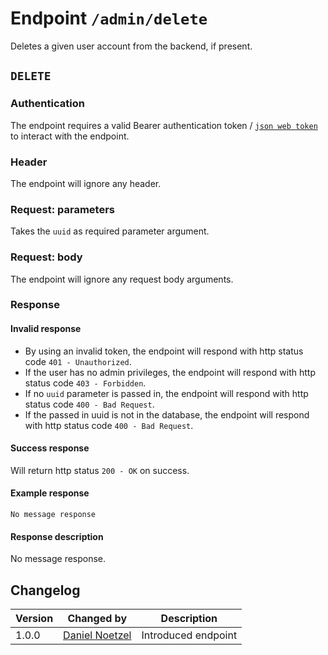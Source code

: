 # Endpoint `/admin/delete`
Deletes a given user account from the backend, if present.

## `DELETE`

### Authentication
The endpoint requires a valid Bearer authentication token / [`json web token`](../../data/jwt.md) to interact with the endpoint.

### Header
The endpoint will ignore any header.

### Request: parameters
Takes the `uuid` as required parameter argument.

### Request: body
The endpoint will ignore any request body arguments.

### Response
#### Invalid response
- By using an invalid token, the endpoint will respond with http status code `401 - Unauthorized`.
- If the user has no admin privileges, the endpoint will respond with http status code `403 - Forbidden`.
- If no `uuid` parameter is passed in, the endpoint will respond with http status code `400 - Bad Request`.
- If the passed in uuid is not in the database, the endpoint will respond with http status code `400 - Bad Request`.

#### Success response
Will return http status `200 - OK` on success.

#### Example response
```
No message response
```

#### Response description
No message response.

## Changelog
| Version | Changed by | Description |
|-------------|-------------|----|
| 1.0.0 | [Daniel Noetzel](mailto:daniel.noetzel@gmail.com) | Introduced endpoint |